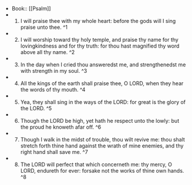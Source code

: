 - Book:: [[Psalm]]
- 1. I will praise thee with my whole heart: before the gods will I sing praise unto thee. ^1
- 2. I will worship toward thy holy temple, and praise thy name for thy lovingkindness and for thy truth: for thou hast magnified thy word above all thy name. ^2
- 3. In the day when I cried thou answeredst me, and strengthenedst me with strength in my soul. ^3
- 4. All the kings of the earth shall praise thee, O LORD, when they hear the words of thy mouth. ^4
- 5. Yea, they shall sing in the ways of the LORD: for great is the glory of the LORD. ^5
- 6. Though the LORD be high, yet hath he respect unto the lowly: but the proud he knoweth afar off. ^6
- 7. Though I walk in the midst of trouble, thou wilt revive me: thou shalt stretch forth thine hand against the wrath of mine enemies, and thy right hand shall save me. ^7
- 8. The LORD will perfect that which concerneth me: thy mercy, O LORD, endureth for ever: forsake not the works of thine own hands. ^8

